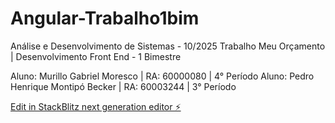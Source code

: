 # Angular-Trabalho1bim

Análise e Desenvolvimento de Sistemas - 10/2025
Trabalho Meu Orçamento | Desenvolvimento Front End - 1 Bimestre

Aluno: Murillo Gabriel Moresco | RA: 60000080 | 4° Período
Aluno: Pedro Henrique Montipó Becker | RA: 60003244 | 3° Período

[Edit in StackBlitz next generation editor ⚡️](https://stackblitz.com/~/github.com/itzMurillo/Angular-Trabalho1bim)
